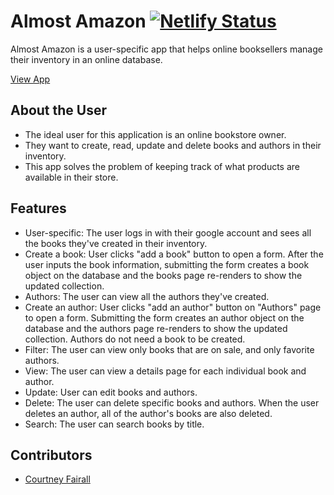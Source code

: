 # Almost Amazon [![Netlify Status](https://api.netlify.com/api/v1/badges/87ca3567-417e-4611-b539-3214912c578e/deploy-status)](https://app.netlify.com/sites/steady-fairy-83b5d5/deploys)

Almost Amazon is a user-specific app that helps online booksellers manage their inventory in an online database.

[View App](https://steady-fairy-83b5d5.netlify.app)

## About the User
- The ideal user for this application is an online bookstore owner.
- They want to create, read, update and delete books and authors in their inventory.
- This app solves the problem of keeping track of what products are available in their store.

## Features 
- User-specific: The user logs in with their google account and sees all the books they've created in their inventory.
- Create a book: User clicks "add a book" button to open a form. After the user inputs the book information, submitting the form creates a book object on the database and the books page re-renders to show the updated collection.
- Authors: The user can view all the authors they've created.
- Create an author: User clicks "add an author" button on "Authors" page to open a form. Submitting the form creates an author object on the database and the authors page re-renders to show the updated collection. Authors do not need a book to be created.
- Filter: The user can view only books that are on sale, and only favorite authors.
- View: The user can view a details page for each individual book and author.
- Update: User can edit books and authors.
- Delete: The user can delete specific books and authors. When the user deletes an author, all of the author's books are also deleted.
- Search: The user can search books by title.

## Contributors
- [Courtney Fairall](https://github.com/cnfairall)
